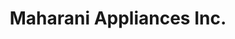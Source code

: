 ---
title: "Maharani Appliances Inc."
url: /new-hyde-park/maharani-appliances-inc/
shop: Haushaltsgeräte
---